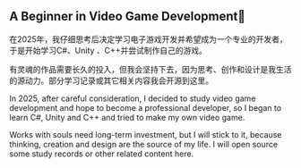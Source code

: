 ## A Beginner in Video Game Development👋
在2025年，我仔细思考后决定学习电子游戏开发并希望成为一个专业的开发者，于是开始学习C#、Unity 、C++并尝试制作自己的游戏。

有灵魂的作品需要长久的投入，但我会坚持下去，因为思考、创作和设计是我生活的源动力。部分学习记录或其它相关内容我会开源到这里。

In 2025, after careful consideration, I decided to study video game development and hope to become a professional developer, so I began to learn C#, Unity and C++ and tried to make my own video game.

Works with souls need long-term investment, but I will stick to it, because thinking, creation and design are the source of my life. I will open source some study records or other related content here.
<!--
**aoki393/aoki393** is a ✨ _special_ ✨ repository because its `README.md` (this file) appears on your GitHub profile.

Here are some ideas to get you started:

- 🔭 I’m currently working on ...
- 🌱 I’m currently learning ...
- 👯 I’m looking to collaborate on ...
- 🤔 I’m looking for help with ...
- 💬 Ask me about ...
- 📫 How to reach me: ...
- 😄 Pronouns: ...
- ⚡ Fun fact: ...
-->
